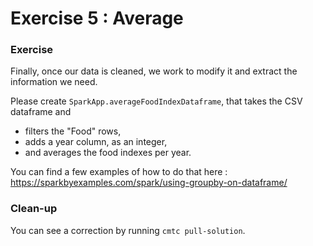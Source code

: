 # Exercise 5 : Average

### Exercise

Finally, once our data is cleaned, we work to modify it and extract the information we need.

Please create `SparkApp.averageFoodIndexDataframe`, that takes the CSV dataframe and
- filters the "Food" rows, 
- adds a year column, as an integer, 
- and averages the food indexes per year.

You can find a few examples of how to do that here : https://sparkbyexamples.com/spark/using-groupby-on-dataframe/

### Clean-up

You can see a correction by running `cmtc pull-solution`.
